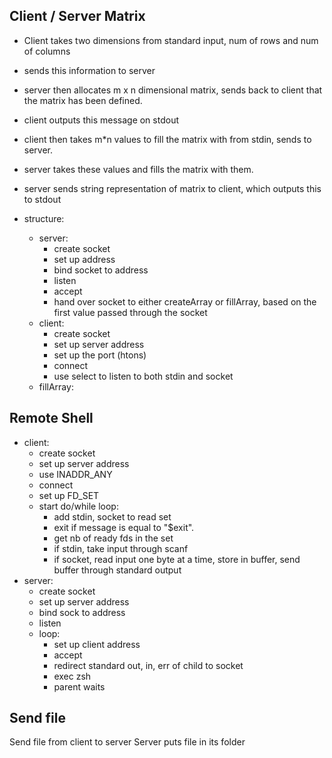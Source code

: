 ## Client / Server Matrix
- Client takes two dimensions from standard input, num of rows and num of columns
- sends this information to server
- server then allocates m x n dimensional matrix, sends back to client that the matrix has been defined.
- client outputs this message on stdout
- client then takes m\*n values to fill the matrix with from stdin, sends to server.
- server takes these values and fills the matrix with them.
- server sends string representation of matrix to client, which outputs this to stdout

- structure:
	- server:
		- create socket
		- set up address
		- bind socket to address
		- listen
		- accept
		- hand over socket to either createArray or fillArray, based on the first value passed through the socket
	- client:
		- create socket
		- set up server address
		- set up the port (htons)
		- connect
		- use select to listen to both stdin and socket
	- fillArray:

## Remote Shell
- client:
	- create socket
	- set up server address
	- use INADDR_ANY
	- connect
	- set up FD_SET
	- start do/while loop:
		- add stdin, socket to read set
		- exit if message is equal to "$exit".
		- get nb of ready fds in the set
		- if stdin, take input through scanf
		- if socket, read input one byte at a time, store in buffer, send buffer through standard output
- server:
	- create socket
	- set up server address
	- bind sock to address
	- listen
	- loop:
		- set up client address
		- accept
		- redirect standard out, in, err of child to socket
		- exec zsh
		- parent waits

## Send file
Send file from client to server
Server puts file in its folder
